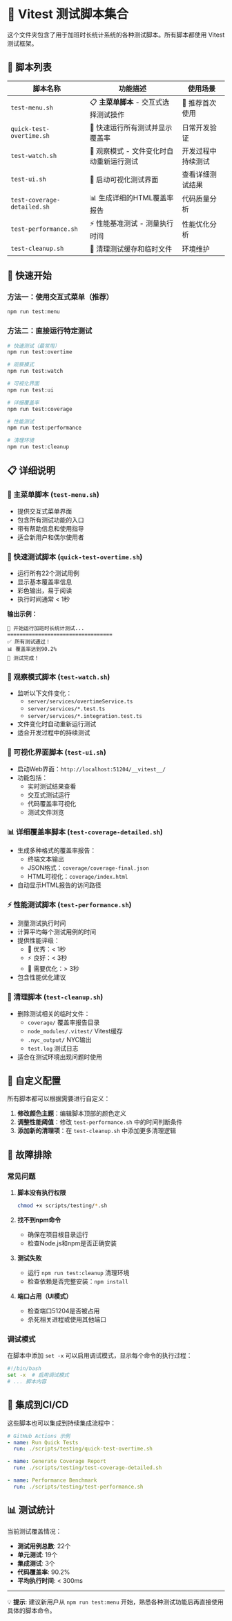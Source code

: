 # 🧪 Vitest 测试脚本集合

这个文件夹包含了用于加班时长统计系统的各种测试脚本。所有脚本都使用 Vitest 测试框架。

## 📁 脚本列表

| 脚本名称 | 功能描述 | 使用场景 |
|---------|---------|---------|
| `test-menu.sh` | 📋 **主菜单脚本** - 交互式选择测试操作 | 🌟 推荐首次使用 |
| `quick-test-overtime.sh` | 🚀 快速运行所有测试并显示覆盖率 | 日常开发验证 |
| `test-watch.sh` | 👀 观察模式 - 文件变化时自动重新运行测试 | 开发过程中持续测试 |
| `test-ui.sh` | 🎨 启动可视化测试界面 | 查看详细测试结果 |
| `test-coverage-detailed.sh` | 📊 生成详细的HTML覆盖率报告 | 代码质量分析 |
| `test-performance.sh` | ⚡ 性能基准测试 - 测量执行时间 | 性能优化分析 |
| `test-cleanup.sh` | 🧹 清理测试缓存和临时文件 | 环境维护 |

## 🚀 快速开始

### 方法一：使用交互式菜单（推荐）
```bash
npm run test:menu
```

### 方法二：直接运行特定测试
```bash
# 快速测试（最常用）
npm run test:overtime

# 观察模式
npm run test:watch

# 可视化界面
npm run test:ui

# 详细覆盖率
npm run test:coverage

# 性能测试
npm run test:performance

# 清理环境
npm run test:cleanup
```

## 📋 详细说明

### 🌟 主菜单脚本 (`test-menu.sh`)
- 提供交互式菜单界面
- 包含所有测试功能的入口
- 带有帮助信息和使用指导
- 适合新用户和偶尔使用者

### 🚀 快速测试脚本 (`quick-test-overtime.sh`)
- 运行所有22个测试用例
- 显示基本覆盖率信息
- 彩色输出，易于阅读
- 执行时间通常 < 1秒

**输出示例：**
```
🚀 开始运行加班时长统计测试...
==================================
✅ 所有测试通过！
📊 覆盖率达到90.2%
🎉 测试完成！
```

### 👀 观察模式脚本 (`test-watch.sh`)
- 监听以下文件变化：
  - `server/services/overtimeService.ts`
  - `server/services/*.test.ts`
  - `server/services/*.integration.test.ts`
- 文件变化时自动重新运行测试
- 适合开发过程中的持续测试

### 🎨 可视化界面脚本 (`test-ui.sh`)
- 启动Web界面：`http://localhost:51204/__vitest__/`
- 功能包括：
  - 实时测试结果查看
  - 交互式测试运行
  - 代码覆盖率可视化
  - 测试文件浏览

### 📊 详细覆盖率脚本 (`test-coverage-detailed.sh`)
- 生成多种格式的覆盖率报告：
  - 终端文本输出
  - JSON格式：`coverage/coverage-final.json`
  - HTML可视化：`coverage/index.html`
- 自动显示HTML报告的访问路径

### ⚡ 性能测试脚本 (`test-performance.sh`)
- 测量测试执行时间
- 计算平均每个测试用例的时间
- 提供性能评级：
  - 🚀 优秀：< 1秒
  - ⚡ 良好：< 3秒
  - 🐌 需要优化：> 3秒
- 包含性能优化建议

### 🧹 清理脚本 (`test-cleanup.sh`)
- 删除测试相关的临时文件：
  - `coverage/` 覆盖率报告目录
  - `node_modules/.vitest/` Vitest缓存
  - `.nyc_output/` NYC输出
  - `test.log` 测试日志
- 适合在测试环境出现问题时使用

## 🔧 自定义配置

所有脚本都可以根据需要进行自定义：

1. **修改颜色主题**：编辑脚本顶部的颜色定义
2. **调整性能阈值**：修改 `test-performance.sh` 中的时间判断条件
3. **添加新的清理项**：在 `test-cleanup.sh` 中添加更多清理逻辑

## 🐛 故障排除

### 常见问题

1. **脚本没有执行权限**
   ```bash
   chmod +x scripts/testing/*.sh
   ```

2. **找不到npm命令**
   - 确保在项目根目录运行
   - 检查Node.js和npm是否正确安装

3. **测试失败**
   - 运行 `npm run test:cleanup` 清理环境
   - 检查依赖是否完整安装：`npm install`

4. **端口占用（UI模式）**
   - 检查端口51204是否被占用
   - 杀死相关进程或使用其他端口

### 调试模式

在脚本中添加 `set -x` 可以启用调试模式，显示每个命令的执行过程：

```bash
#!/bin/bash
set -x  # 启用调试模式
# ... 脚本内容
```

## 🚀 集成到CI/CD

这些脚本也可以集成到持续集成流程中：

```yaml
# GitHub Actions 示例
- name: Run Quick Tests
  run: ./scripts/testing/quick-test-overtime.sh

- name: Generate Coverage Report
  run: ./scripts/testing/test-coverage-detailed.sh

- name: Performance Benchmark
  run: ./scripts/testing/test-performance.sh
```

## 📊 测试统计

当前测试覆盖情况：
- **测试用例总数**: 22个
- **单元测试**: 19个
- **集成测试**: 3个
- **代码覆盖率**: 90.2%
- **平均执行时间**: < 300ms

---

💡 **提示**: 建议新用户从 `npm run test:menu` 开始，熟悉各种测试功能后再直接使用具体的脚本命令。

